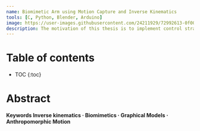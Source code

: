```yaml
---
name: Biomimetic Arm using Motion Capture and Inverse Kinematics
tools: [C, Python, Blender, Arduino]
image: https://user-images.githubusercontent.com/24211929/72992613-0f00bd80-3e1a-11ea-9b60-6f6660652223.gif
description: The motivation of this thesis is to implement control strategies on a Hybrid Prosthetic arm that combines the motion capture technology derived from the Kinect through implementing a marker-less motion capture system, which will complement the equipment from Trossen Robotics and the prosthetic design from Reachy. In doing so, two new control strategies are compared and performed - Motion Capture (MoCap) based control and Endpoint control through Inverse Kinematics using Blender software.
---
```


# Table of contents 

* TOC
{:toc}

# Abstract

**Keywords Inverse kinematics · Biomimetics · Graphical Models · Anthropomorphic Motion**
